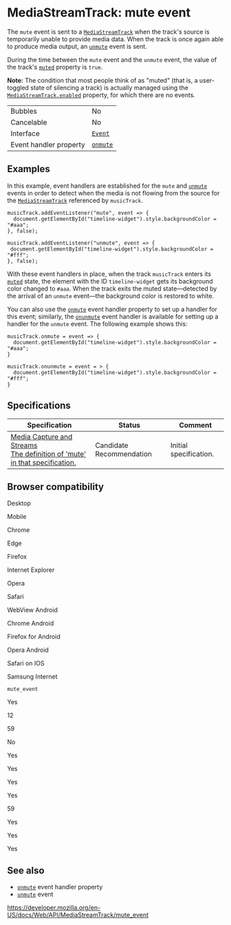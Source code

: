 MediaStreamTrack: mute event
============================

The `mute` event is sent to a [`MediaStreamTrack`](../mediastreamtrack) when the track's source is temporarily unable to provide media data. When the track is once again able to produce media output, an [`unmute`](unmute_event) event is sent.

During the time between the `mute` event and the `unmute` event, the value of the track's [`muted`](muted) property is `true`.

**Note:** The condition that most people think of as "muted" (that is, a user-toggled state of silencing a track) is actually managed using the [`MediaStreamTrack.enabled`](enabled) property, for which there are no events.

<table><tbody><tr class="odd"><td>Bubbles</td><td>No</td></tr><tr class="even"><td>Cancelable</td><td>No</td></tr><tr class="odd"><td>Interface</td><td><a href="../event"><code>Event</code></a></td></tr><tr class="even"><td>Event handler property</td><td><a href="onmute"><code>onmute</code></a></td></tr></tbody></table>

Examples
--------

In this example, event handlers are established for the `mute` and [`unmute`](unmute_event) events in order to detect when the media is not flowing from the source for the [`MediaStreamTrack`](../mediastreamtrack) referenced by `musicTrack`.

    musicTrack.addEventListener("mute", event => {
      document.getElementById("timeline-widget").style.backgroundColor = "#aaa";
    }, false);

    musicTrack.addEventListener("unmute", event => {
     document.getElementById("timeline-widget").style.backgroundColor = "#fff";
    }, false);

With these event handlers in place, when the track `musicTrack` enters its [`muted`](muted) state, the element with the ID `timeline-widget` gets its background color changed to `#aaa`. When the track exits the muted state—detected by the arrival of an `unmute` event—the background color is restored to white.

You can also use the [`onmute`](onmute) event handler property to set up a handler for this event; similarly, the [`onunmute`](onunmute) event handler is available for setting up a handler for the `unmute` event. The following example shows this:

    musicTrack.onmute = event => {
      document.getElementById("timeline-widget").style.backgroundColor = "#aaa";
    }

    musicTrack.onunmute = event = > {
      document.getElementById("timeline-widget").style.backgroundColor = "#fff";
    }

Specifications
--------------

<table><thead><tr class="header"><th>Specification</th><th>Status</th><th>Comment</th></tr></thead><tbody><tr class="odd"><td><a href="https://w3c.github.io/mediacapture-main/#event-mediastreamtrack-mute">Media Capture and Streams<br />
<span class="small">The definition of 'mute' in that specification.</span></a></td><td><span class="spec-cr">Candidate Recommendation</span></td><td>Initial specification.</td></tr></tbody></table>

Browser compatibility
---------------------

Desktop

Mobile

Chrome

Edge

Firefox

Internet Explorer

Opera

Safari

WebView Android

Chrome Android

Firefox for Android

Opera Android

Safari on IOS

Samsung Internet

`mute_event`

Yes

12

59

No

Yes

Yes

Yes

Yes

59

Yes

Yes

Yes

See also
--------

-   [`onmute`](onmute) event handler property
-   [`unmute`](unmute_event) event

<a href="https://developer.mozilla.org/en-US/docs/Web/API/MediaStreamTrack/mute_event" class="_attribution-link">https://developer.mozilla.org/en-US/docs/Web/API/MediaStreamTrack/mute_event</a>
